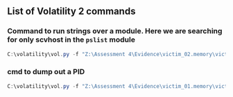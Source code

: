 ## List of Volatility 2 commands

### Command to run strings over a module. Here we are searching for only scvhost in the `pslist` module
```powershell
C:\volatility\vol.py -f "Z:\Assessment 4\Evidence\victim_02.memory\victim_02.memory.raw" --profile=Win10x64_17134 psscan | Select-String svchost > "Z:\Assessment 4\Evidence\Volalilty\pslist-String-svchost-Vic2.txt"
```

### cmd to dump out a PID 
```powershell
C:\volatility\vol.py -f "Z:\Assessment 4\Evidence\victim_01.memory\victim_01.memory.raw" --profile=Win10x64_17134 procdump -p 996 --dump-dir="C:\Users\Flare\Documents\Autopsy\8028\Export"
```
